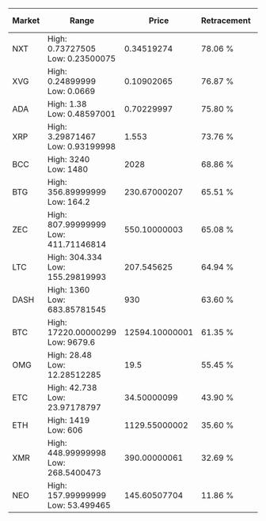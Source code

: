 | Market | Range | Price| Retracement | Doubles to 50% |
| --- | --- | --- | --- | --- |
| NXT | High: 0.73727505<br />Low: 0.23500075 | 0.34519274 | 78.06 % | 1.41 |
| XVG | High: 0.24899999<br />Low: 0.0669 | 0.10902065 | 76.87 % | 1.45 |
| ADA | High: 1.38<br />Low: 0.48597001 | 0.70229997 | 75.80 % | 1.33 |
| XRP | High: 3.29871467<br />Low: 0.93199998 | 1.553 | 73.76 % | 1.36 |
| BCC | High: 3240<br />Low: 1480 | 2028 | 68.86 % | 1.16 |
| BTG | High: 356.89999999<br />Low: 164.2 | 230.67000207 | 65.51 % | 1.13 |
| ZEC | High: 807.99999999<br />Low: 411.71146814 | 550.10000003 | 65.08 % | 1.11 |
| LTC | High: 304.334<br />Low: 155.29819993 | 207.545625 | 64.94 % | 1.11 |
| DASH | High: 1360<br />Low: 683.85781545 | 930 | 63.60 % | 1.10 |
| BTC | High: 17220.00000299<br />Low: 9679.6 | 12594.10000001 | 61.35 % | 1.07 |
| OMG | High: 28.48<br />Low: 12.28512285 | 19.5 | 55.45 % | 1.05 |
| ETC | High: 42.738<br />Low: 23.97178797 | 34.50000099 | 43.90 % | 0.00 |
| ETH | High: 1419<br />Low: 606 | 1129.55000002 | 35.60 % | 0.00 |
| XMR | High: 448.99999998<br />Low: 268.5400473 | 390.00000061 | 32.69 % | 0.00 |
| NEO | High: 157.99999999<br />Low: 53.499465 | 145.60507704 | 11.86 % | 0.00 |
